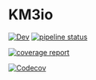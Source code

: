 # KM3io

[![Dev](https://img.shields.io/badge/docs-dev-blue.svg)](https://jschumann.gitlab.io/KM3io.jl/dev)
[![pipeline status](https://git.km3net.de/jschumann/km3io.jl/badges/master/pipeline.svg)](https://git.km3net.de/jschumann/km3io.jl/commits/master)
<!-- [![Build Status](https://gitlab.com/jschumann/KM3io.jl/badges/master/build.svg)](https://gitlab.com/jschumann/KM3io.jl/pipelines) -->
[![coverage report](https://git.km3net.de/jschumann/km3io.jl/badges/master/coverage.svg)](https://git.km3net.de/jschumann/km3io.jl/commits/master)
<!-- [![Coverage](https://gitlab.com/jschumann/KM3io.jl/badges/master/coverage.svg)](https://gitlab.com/jschumann/KM3io.jl/commits/master) -->
[![Codecov](https://codecov.io/gh/jschumann/KM3io.jl/branch/master/graph/badge.svg)](https://codecov.io/gh/jschumann/KM3io.jl)
